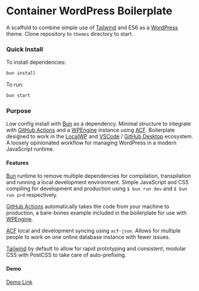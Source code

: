 # Container WordPress Boilerplate
A scaffold to combine simple use of [Tailwind](https://tailwindcss.com/) and ES6 as a [WordPress](https://en-gb.wordpress.org/) theme. Clone repository to `themes` directory to start.

### Quick Install

To install dependencies:

```bash
bun install
```

To run:

```bash
bun start
```
### Purpose
Low config install with [Bun](https://bun.sh/) as a dependency. Minimal structure to integrate with [GitHub Actions](https://github.com/features/actions) and a [WPEngine](https://wpengine.co.uk/) instance using [ACF](https://www.advancedcustomfields.com/). Boilerplate designed to work in the [LocalWP](https://localwp.com/) and [VSCode](https://code.visualstudio.com/) / [GitHub Desktop](https://desktop.github.com/) ecosystem. A loosely opinionated workflow for managing WordPress in a modern JavaScript runtime.

#### Features
[Bun](https://bun.sh/) runtime to remove multiple dependencies for compilation, transpilation and running a local development environment. Simple JavaScript and CSS compiling for development and production using `$ bun run dev` and `$ bun run prd` respectively.

[GitHub Actions](https://github.com/features/actions) automatically takes the code from your machine to production, a bare-bones example included in the boilerplate for use with [WPEngine](https://wpengine.co.uk/).

[ACF](https://www.advancedcustomfields.com/) local and development syncing using `acf-json`. Allows for multiple people to work on one online database instance with fewer issues.

[Tailwind](https://tailwindcss.com/) by default to allow for rapid prototyping and consistent, modular CSS with PostCSS to take care of auto-prefixing.

#### Demo
[Demo Link](https://containerbp.wpenginepowered.com/)
